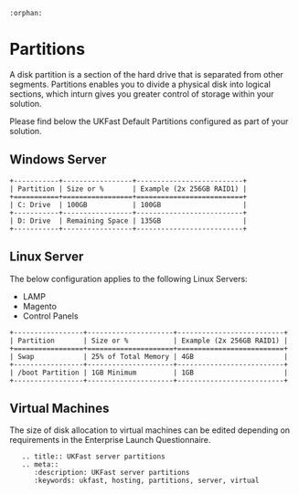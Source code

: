 ```eval_rst
:orphan:
```

# Partitions

A disk partition is a section of the hard drive that is separated from other segments. Partitions enables you to divide a physical disk into logical sections, which inturn gives you greater control of storage within your solution.

Please find below the UKFast Default Partitions configured as part of your solution.

## Windows Server
```eval_rst
+-----------+-----------------+--------------------------+
| Partition | Size or %       | Example (2x 256GB RAID1) |
+===========+=================+==========================+
| C: Drive  | 100GB           | 100GB                    |
+-----------+-----------------+--------------------------+
| D: Drive  | Remaining Space | 135GB                    |
+-----------+-----------------+--------------------------+
```

## Linux Server

The below configuration applies to the following Linux Servers:
-	LAMP
-	Magento
-	Control Panels

```eval_rst
+-----------------+---------------------+--------------------------+
| Partition       | Size or %           | Example (2x 256GB RAID1) |
+=================+=====================+==========================+
| Swap            | 25% of Total Memory | 4GB                      |
+-----------------+---------------------+--------------------------+
| /boot Partition | 1GB Minimum         | 1GB                      |
+-----------------+---------------------+--------------------------+
```

## Virtual Machines

The size of disk allocation to virtual machines can be edited depending on requirements in the Enterprise Launch Questionnaire.

```eval_rst
   .. title:: UKFast server partitions
   .. meta::
      :description: UKFast server partitions
      :keywords: ukfast, hosting, partitions, server, virtual
```
